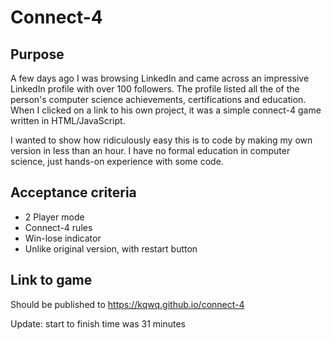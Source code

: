 # Connect-4

## Purpose

A few days ago I was browsing LinkedIn and came across an impressive LinkedIn profile with over 100 followers. The profile listed all the of the person's computer science achievements, certifications and education. When I clicked on a link to his own project, it was a simple connect-4 game written in HTML/JavaScript. 

I wanted to show how ridiculously easy this is to code by making my own version in less than an hour. I have no formal education in computer science, just hands-on experience with some code.

## Acceptance criteria

- 2 Player mode
- Connect-4 rules
- Win-lose indicator
- Unlike original version, with restart button

## Link to game

Should be published to https://kqwq.github.io/connect-4

Update: start to finish time was 31 minutes